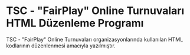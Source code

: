 # TSC - "FairPlay" Online Turnuvaları HTML Düzenleme Programı

TSC - "FairPlay" Online Turnuvaları organizasyonlarında kullanılan HTML kodlarının düzenlenmesi amacıyla yazılmıştır.
